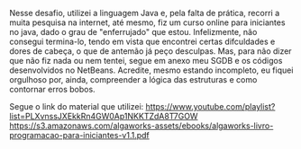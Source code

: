 Nesse desafio, utilizei a linguagem Java e, pela falta de prática, recorri a muita pesquisa na internet, até mesmo, fiz um 
curso online para iniciantes no java, dado o grau de "enferrujado" que estou.
Infelizmente, não consegui termina-lo, tendo em vista que encontrei certas difculdades e dores de cabeça, o que
de antemão já peço desculpas. Mas, para não dizer que não fiz nada ou nem tentei, segue em anexo meu SGDB e os
códigos desenvolvidos no NetBeans. Acredite, mesmo estando incompleto, eu fiquei orgulhoso por, ainda, compreender
a lógica das estruturas e como contornar erros bobos.

Segue o link do material que utilizei: 
https://www.youtube.com/playlist?list=PLXvnssJXEkkRn4GW0Ap1NKKTZdA8T7GOW
https://s3.amazonaws.com/algaworks-assets/ebooks/algaworks-livro-programacao-para-iniciantes-v1.1.pdf
